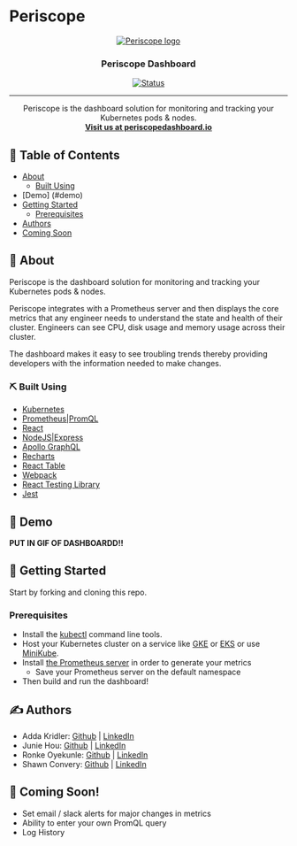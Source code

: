 # Periscope

<p align="center">
  <a href="" rel="noopener">
 <img src="https://github.com/oslabs-beta/Periscope/raw/dev/dashboard/client/assets/periscopeLogo.png" alt="Periscope logo"></a>
</p>

<h3 align="center">Periscope Dashboard</h3>

<div align="center">

  [![Status](https://img.shields.io/badge/status-active-success.svg)]() 

</div>

---

<p align="center"> Periscope is the dashboard solution for monitoring and tracking your Kubernetes pods & nodes.
    <br> 
  <a href="https://www.periscopedashboard.io/"><strong>Visit us at periscopedashboard.io </strong></a>
</p>

## 📝 Table of Contents
- [About](#about)
   - [Built Using](#built_using)
- [Demo] (#demo)
- [Getting Started](#getting_started)
   - [Prerequisites](#prerequisites)
- [Authors](#authors)
- [Coming Soon](#coming_soon)

## 🧐 About <a name = "about"></a>
<p> Periscope is the dashboard solution for monitoring and tracking your Kubernetes pods & nodes. </p>

<p> Periscope integrates with a Prometheus server and then displays the core metrics that any engineer needs to understand the state and health of their cluster. 
Engineers can see CPU, disk usage and memory usage across their cluster. </p>

<p> The dashboard makes it easy to see troubling trends thereby providing developers with the information needed to make changes. </p>

### ⛏️ Built Using <a name = "built_using"></a>
- [Kubernetes](https://www.kubernetes.dev/)
- [Prometheus|PromQL](https://prometheus.io/)
- [React](https://reactjs.org)
- [NodeJS|Express](https://expressjs.com/)
- [Apollo GraphQL](https://www.apollographql.com/)
- [Recharts](https://recharts.org/en-US/)
- [React Table](https://react-table.tanstack.com/)
- [Webpack](https://webpack.js.org/)
- [React Testing Library](https://testing-library.com/docs/react-testing-library/)
- [Jest](https://jestjs.io/)



## 🎥 Demo <a name = "demo"></a>

<b> PUT IN GIF OF DASHBOARDD!! </b>


## 🏁 Getting Started <a name = "getting_started"></a>
Start by forking and cloning this repo. 

### Prerequisites <a name = "prerequisites"></a>
- Install the [kubectl](https://kubernetes.io/docs/tasks/tools) command line tools.
- Host your Kubernetes cluster on a service like [GKE](https://cloud.google.com/kubernetes-engine) or [EKS](https://aws.amazon.com/eks/) or use [MiniKube](https://minikube.sigs.k8s.io/docs/start).
- Install [the Prometheus server](https://prometheus-operator.dev/docs/prologue/quick-start/) in order to generate your metrics
  - Save your Prometheus server on the default namespace
- Then build and run the dashboard! 

## ✍️ Authors <a name = "authors"></a>
- Adda Kridler: [Github](https://github.com/addakridler) | [LinkedIn](https://www.linkedin.com/in/adda-kridler-23028887/)
- Junie Hou: [Github](https://github.com/selilac) | [LinkedIn](https://www.linkedin.com/in/juniehou/)
- Ronke Oyekunle: [Github](https://github.com/ronke11) | [LinkedIn](https://www.linkedin.com/in/royekunle)
- Shawn Convery: [Github](https://github.com/smconvery) | [LinkedIn](https://www.linkedin.com/in/shawn-convery-459b79167/)

## 🎉 Coming Soon! <a name = "coming_soon"></a>
- Set email / slack alerts for major changes in metrics
- Ability to enter your own PromQL query 
- Log History
